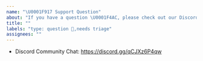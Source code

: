 ```yaml
---
name: "\U0001F917 Support Question"
about: "If you have a question \U0001F4AC, please check out our Discord!"
title: ""
labels: "type: question 🙌,needs triage"
assignees: ""
---
```


<!-- We primarily use GitHub as an issue tracker; for usage and support questions, please check out these resources below. Thanks! 😁. -->

- Discord Community Chat: https://discord.gg/qCJXz6P4qw
